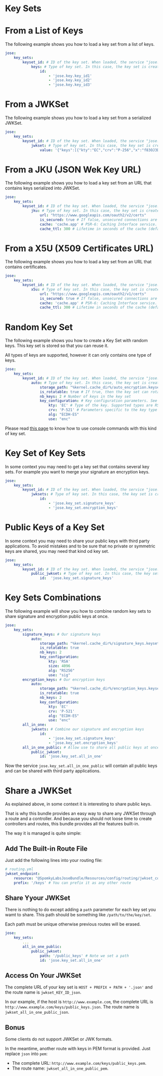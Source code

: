 Key Sets
========

# From a List of Keys

The following example shows you how to load a key set from a list of keys.

```yml
jose:
    key_sets:
        keyset_id: # ID of the key set. When loaded, the service "jose.key_set.keyset_id" will be created
            keys: # Type of key set. In this case, the key set is created using keys previously loaded.
                id:
                    - 'jose.key.key_id1'
                    - 'jose.key.key_id2'
                    - 'jose.key.key_id3'
```

# From a JWKSet

The following example shows you how to load a key set from a serialized JWKSet.

```yml
jose:
    key_sets:
        keyset_id: # ID of the key set. When loaded, the service "jose.key_set.keyset_id" will be created
            jwkset: # Type of key set. In this case, the key set is created from a serialized JWKSet.
                value: '{"keys":[{"kty":"EC","crv":"P-256","x":"f83OJ3D2xF1Bg8vub9tLe1gHMzV76e8Tus9uPHvRVEU","y":"x_FEzRu9m36HLN_tue659LNpXW6pCyStikYjKIWI5a0","use":"sign","key_ops":["sign"],"alg":"ES256","kid":"0123456789"},{"kty":"EC","crv":"P-256","x":"f83OJ3D2xF1Bg8vub9tLe1gHMzV76e8Tus9uPHvRVEU","y":"x_FEzRu9m36HLN_tue659LNpXW6pCyStikYjKIWI5a0","d":"jpsQnnGQmL-YBIffH1136cspYG6-0iY7X1fCE9-E9LI","use":"sign","key_ops":["verify"],"alg":"ES256","kid":"9876543210"}]}'
```

# From a JKU (JSON Wek Key URL)

The following example shows you how to load a key set from an URL that contains keys serialized into JWKSet.

```yml
jose:
    key_sets:
        keyset_id: # ID of the key set. When loaded, the service "jose.key_set.keyset_id" will be created
            jku: # Type of key set. In this case, the key set is created from a serialized JWK.
                url: "https://www.googleapis.com/oauth2/v2/certs"
                is_secured: true # If false, unsecured connections are allowed. Default is true
                cache: 'cache.app' # PSR-6: Caching Interface service. See http://www.php-fig.org/psr/psr-6/ and http://symfony.com/blog/new-in-symfony-3-1-cache-component
                cache_ttl: 300 # Lifetime in seconds of the cache (default is 86400 = 24 hrs)
```

# From a X5U (X509 Certificates URL)

The following example shows you how to load a key set from an URL that contains certificates.

```yml
jose:
    key_sets:
        keyset_id: # ID of the key set. When loaded, the service "jose.key_set.keyset_id" will be created
            x5u: # Type of key set. In this case, the key set is created from a serialized JWK.
                url: "https://www.googleapis.com/oauth2/v1/certs"
                is_secured: true # If false, unsecured connections are allowed. Default is true
                cache: 'cache.app' # PSR-6: Caching Interface service. See http://www.php-fig.org/psr/psr-6/ and http://symfony.com/blog/new-in-symfony-3-1-cache-component
                cache_ttl: 300 # Lifetime in seconds of the cache (default is 86400 = 24 hrs)
```

# Random Key Set

The following example shows you how to create a Key Set with random keys.
This key set is stored so that you can reuse it.

All types of keys are supported, however it can only contains one type of keys.

```yml
jose:
    key_sets:
        keyset_id: # ID of the key set. When loaded, the service "jose.key_set.keyset_id" will be created
            auto: # Type of key set. In this case, the key set is created using random keys
                storage_path: "%kernel.cache_dir%/auto_encryption.keyset" # The file where the key set is stored
                is_rotatable: true # If true, then the key set can rotate its keys after a period of time
                nb_keys: 2 # Number of keys in the key set
                key_configuration: # Key configuration parameters. See the documentation for the random keys for more information.
                    kty: 'EC' # Type of the key. Supported types are RSA, EC, oct, none and OKP (if third party libraries are installed)
                    crv: 'P-521' # Parameters specific to the key type
                    alg: "ECDH-ES"
                    use: "enc"
```

Please read [this page](../use/commands.md) to know how to use console commands with this kind of key set.

# Key Set of Key Sets

In some context you may need to get a key set that contains several key sets.
For example you want to merge your signature an encryption keys.

```yml
jose:
    key_sets:
        keyset_id: # ID of the key set. When loaded, the service "jose.key_set.keyset_id" will be created
            jwksets: # Type of key set. In this case, the key set is created using key sets
                id: 
                    - 'jose.key_set.signature_keys'
                    - 'jose.key_set.encryption_keys'
```

# Public Keys of a Key Set

In some context you may need to share your public keys with third party applications.
To avoid mistakes and to be sure that no private or symmetric keys are shared, you may need that kind od key set.

```yml
jose:
    key_sets:
        keyset_id: # ID of the key set. When loaded, the service "jose.key_set.keyset_id" will be created
            public_jwkset: # Type of key set. In this case, the key set is created using another key set and will show only public keys
                id:  'jose.key_set.signature_keys'
```

# Key Sets Combinations

The following example will show you how to combine random key sets to share signature and encryption public keys at once.

```yml
jose:
    key_sets:
        signature_keys: # Our signature keys
            auto:
                storage_path: "%kernel.cache_dir%/signature_keys.keyset"
                is_rotatable: true
                nb_keys: 2
                key_configuration:
                    kty: 'RSA'
                    size: 4096
                    alg: "RS256"
                    use: "sig"
        encryption_keys: # Our encryption keys
            auto:
                storage_path: "%kernel.cache_dir%/encryption_keys.keyset"
                is_rotatable: true
                nb_keys: 2
                key_configuration:
                    kty: 'EC'
                    crv: 'P-521'
                    alg: "ECDH-ES"
                    use: "enc"
        all_in_one:
            jwksets: # Combine our signature and encryption keys
                id:
                    - 'jose.key_set.signature_keys'
                    - 'jose.key_set.encryption_keys'
        all_in_one_public: # Allow use to share all public keys at once
            public_jwkset:
                id: 'jose.key_set.all_in_one'
```

Now the service `jose.key_set.all_in_one_public` will contain all public keys and can be shared with third party applications.

# Share a JWKSet

As explained above, in some context it is interesting to share public keys.

That is why this bundle provides an easy way to share any JWKSet through a route and a controller.
And because you should not loose time to create controllers and routes, this bundle provides all the features built-in.

The way it is managed is quite simple:

## Add The Built-in Route File

Just add the following lines into your routing file:

```yml
# routing.yml
jwkset_endpoint:
    resource: "@SpomkyLabsJoseBundle/Resources/config/routing/jwkset_controller.yml"
    prefix: '/keys' # You can prefix it as any other route
```

## Share Yyour JWKSet

There is nothing to do except adding a `path` parameter for each key set you wamt to share.
This path should be something like `/path/to/the/key/set`.

Each path must be unique otherwise previous routes will be erased.

```yml
jose:
    key_sets:
        ...
        all_in_one_public:
            public_jwkset:
                path: '/public_keys' # Note we set a path
                id: 'jose.key_set.all_in_one'
```

## Access On Your JWKSet

The complete URL of your key set is `HOST + PREFIX + PATH + '.json'` and the route name is `jwkset_KEY_ID_json`.

In our example, if the host is `http://www.example.com`, the complete URL is `http://www.example.com/keys/public_keys.json`.
The route name is `jwkset_all_in_one_public_json`.

## Bonus

Some clients do not support JWKSet or JWK formats.

In the meantime, another route with keys in PEM format is provided. Just replace `json` into `pem`: 

* The complete URL: `http://www.example.com/keys/public_keys.pem`.
* The route name: `jwkset_all_in_one_public_pem`.
